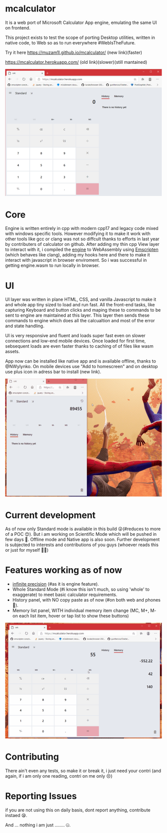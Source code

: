 # mcalculator

It is a web port of Microsoft Calculator App engine, emulating the same UI on frontend. 

This project exists to test the scope of porting Desktop utilities, written in native code, to Web so as to run everywhere #WebIsTheFuture.

Try it here
https://muzam1l.github.io/mcalculator/ (new link)(faster)

https://mcalculator.herokuapp.com/ (old link)(slower)(still mantained)

![screenshot](./engine/docs/Images/calc-screenshot.png)

# Core
Engine is written entirely in cpp with modern cpp17 and legacy code mixed with windows specific tools. However modifying it to make it work with other tools like gcc or clang   was not so diffcult thanks to efforts in last year by contributers of calculator on github. After adding my thin cpp View layer to interact with it, i compiled the [engine](./engine) to WebAssembly using [Emscripten](https://emscripten.org/) (which behaves like clang), adding my hooks here and there to make it interact with javascript in browser enviroment. So i was successful in getting engine.wasm to run locally in browser.

# UI
UI layer was written in plane HTML, CSS, and vanilla Javascript to make it and whole app tiny sized to load and run fast. All the front-end tasks, like capturing Keyboard and button clicks and maping these to commands to be sent to engine are maintained at this layer. This layer then sends these commands to engine which does all the calcualtion and most of the error and state handling.

UI is very responsive and fluent and loads super fast even on slower connections and low-end mobile devices. Once loaded for first time, sebsequent loads are even faster thanks to caching of of files like wasm assets. 

App now can be installed like native app and is available offline, thanks to @NWylynko. On mobile devices use "Add to homescreen" and on desktop use plus icon in adress bar to install (new link).

![responsive example](./engine/docs/Images/calc-resposive.gif)

# Current development
As of now only Standard mode is available in this build 😜(#reduces to more of a POC 😊). But i am working on Scientific Mode which will be pushed in few days 🤗. Offline mode and Native app is also soon. Further development is subjected to interests and contributions of you guys (whoever reads this or just for myself 🥴😭)

# Features working as of now
* [infinite precision](https://en.wikipedia.org/wiki/Arbitrary-precision_arithmetic) (#as it is engine feature).
* Whole Standard Mode (#i know this isn't much, so using 'whole' to exaggerate) to meet basic calculator requirements.
* History panel, with NO copy paste as of now (#on both web and phones 🤔).
* Memory list panel, WITH individual memory item change (MC, M+, M- on each list item, hover or tap list to show these buttons)

![memory-screenshot](./engine/docs/Images/calc-memory.gif)

# Contributing
There ain't even any tests, so make it or break it, i just need your contri (and again, if i am only one reading, contri on me only 😣)

# Reporting Issues
if you are not using this on daily basis, dont report anything, contribute instaed 😪.



And ...  nothing i am just ........  🤐.
